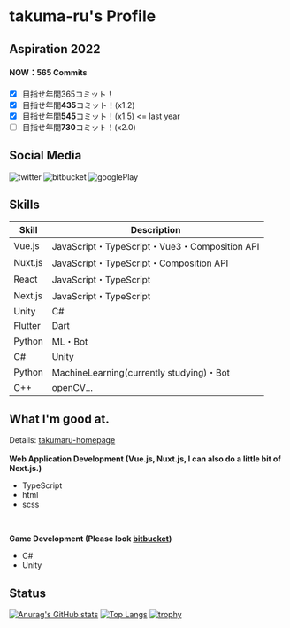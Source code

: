 # takuma-ru's Profile

## Aspiration 2022
#### NOW：565 Commits
- [x] 目指せ年間365コミット！
- [x] 目指せ年間**435**コミット！(x1.2)
- [x] 目指せ年間**545**コミット！(x1.5) <= last year
- [ ] 目指せ年間**730**コミット！(x2.0)

## Social Media
![twitter](https://img.shields.io/twitter/url?label=ID%3A%20taskmaru_2222&style=social&url=https%3A%2F%2Ftwitter.com%2Ftakumaru_2222)
![bitbucket](https://img.shields.io/twitter/url?label=ID%3A%20takuma-ru&logo=bitbucket&style=social&url=https%3A%2F%2Fbitbucket.org%2Ftakuma-ru)
![googlePlay](https://img.shields.io/twitter/url?label=ID%3A%20takuma-ru&logo=googleplay&logoColor=%23DB4437&style=social&url=https%3A%2F%2Fbitbucket.org%2Ftakuma-ru)

## Skills
| Skill | Description |
| -- | -- |
| Vue.js | JavaScript・TypeScript・Vue3・Composition API |
| Nuxt.js | JavaScript・TypeScript・Composition API |
| React | JavaScript・TypeScript |
| Next.js | JavaScript・TypeScript |
| Unity | C# |
| Flutter | Dart |
| Python | ML・Bot |
| C# | Unity |
| Python | MachineLearning(currently studying)・Bot |
| C++ | openCV... |

## What I'm good at.
Details: [takumaru-homepage](https://takumaru-homepage.vercel.app/)<br>
<br>
**Web Application Development (Vue.js, Nuxt.js, I can also do a little bit of Next.js.)**<br>
- TypeScript<br>
- html<br>
- scss
<br>

**Game Development (Please look [bitbucket](https://bitbucket.org/takuma-ru/))**<br>
- C#<br>
- Unity<br>

## Status
[![Anurag's GitHub stats](https://github-readme-stats.vercel.app/api?username=takuma-ru&count_private=true&show_icons=true&include_all_commits=false&line_height=40)](https://github.com/anuraghazra/github-readme-stats)
[![Top Langs](https://github-readme-stats.vercel.app/api/top-langs/?username=takuma-ru&count_private=true&langs_count=5&line_height=40)](https://github.com/anuraghazra/github-readme-stats)
[![trophy](https://github-profile-trophy.vercel.app/?username=takuma-ru&theme=onedark&column=7
)](https://github.com/ryo-ma/github-profile-trophy)
